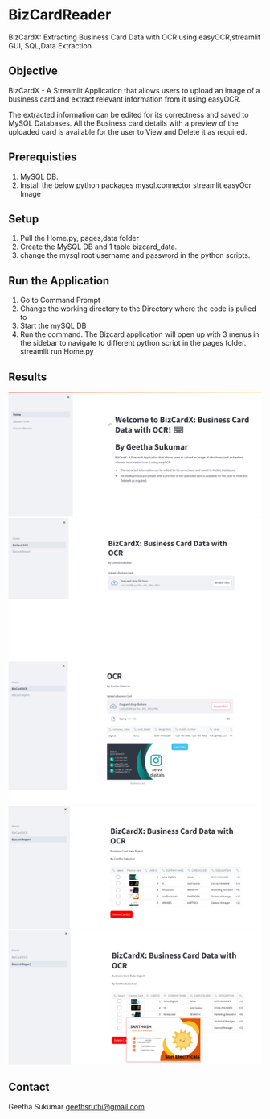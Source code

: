 # BizCardReader
BizCardX: Extracting Business Card Data with OCR using easyOCR,streamlit GUI, SQL,Data Extraction

## Objective
BizCardX - A Streamlit Application that allows users to upload an image of a business card and extract relevant information from it using easyOCR.

The extracted information can be edited for its correctness and saved to MySQL Databases.
All the Business card details with a preview of the uploaded card is available for the user to View and Delete it as required.

## Prerequisties
1. MySQL DB.
2. Install the below python packages
  mysql.connector
  streamlit
  easyOcr
  Image
  
## Setup
1. Pull the Home.py, pages,data folder 
2. Create the MySQL DB and 1 table bizcard_data.
3. change the mysql root username and password in the python scripts.
   

## Run the Application
1. Go to Command Prompt
2. Change the working directory to the Directory where the code is pulled to
3. Start the mySQL DB
4. Run the command. The Bizcard application will open up with  3 menus in the sidebar to navigate to different python script in the pages folder.
    streamlit run Home.py


## Results
![Project output](images/Home.png)
![Project output](images/bizcardocr.png)
![Project output](images/bizcardocr_results.png)
![Data output](images/bizcardreport.png)
![Data output](images/bizcard_preview.png)


## Contact
Geetha Sukumar
geethsruthi@gmail.com


